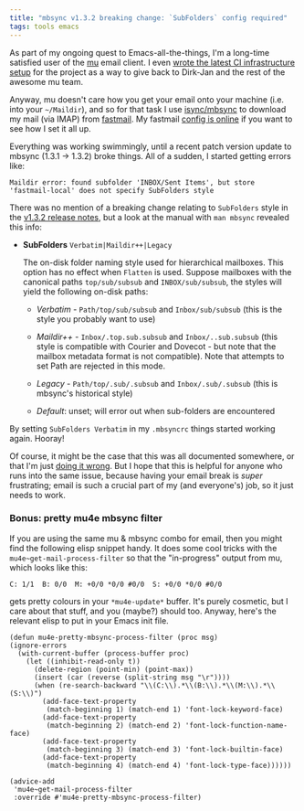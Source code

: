 ```yaml
---
title: "mbsync v1.3.2 breaking change: `SubFolders` config required"
tags: tools emacs
---
```


As part of my ongoing quest to Emacs-all-the-things, I'm a long-time satisfied
user of the [mu](https://www.djcbsoftware.nl/code/mu/) email client. I even
[wrote the latest CI infrastructure setup](https://github.com/djcb/mu/pull/1725)
for the project as a way to give back to Dirk-Jan and the rest of the awesome mu
team.

Anyway, mu doesn't care how you get your email onto your machine (i.e. into your
`~/Maildir`), and so for that task I use
[isync/mbsync](http://isync.sourceforge.net/mbsync.html) to download my mail
(via IMAP) from [fastmail](https://www.fastmail.com/). My fastmail [config is
online](https://github.com/benswift/.dotfiles/blob/master/mbsyncrc) if you want
to see how I set it all up.

Everything was working swimmingly, until a recent patch version update to mbsync
(1.3.1 -> 1.3.2) broke things. All of a sudden, I started getting errors like:

    Maildir error: found subfolder 'INBOX/Sent Items', but store 'fastmail-local' does not specify SubFolders style

There was no mention of a breaking change relating to `SubFolders` style in the
[v1.3.2 release
notes](https://sourceforge.net/projects/isync/files/isync/1.3.2/), but a look at
the manual with `man mbsync` revealed this info:

- **SubFolders** `Verbatim|Maildir++|Legacy`

  The on-disk folder naming style used for hierarchical mailboxes. This option
  has no effect when `Flatten` is used. Suppose mailboxes with the canonical
  paths `top/sub/subsub` and `INBOX/sub/subsub`, the styles will yield the
  following on-disk paths:

  - _Verbatim_ - `Path/top/sub/subsub` and `Inbox/sub/subsub` (this is the style
    you probably want to use)

  - _Maildir++_ - `Inbox/.top.sub.subsub` and `Inbox/..sub.subsub` (this style
    is compatible with Courier and Dovecot - but note that the mailbox metadata
    format is not compatible). Note that attempts to set Path are rejected in
    this mode.

  - _Legacy_ - `Path/top/.sub/.subsub` and `Inbox/.sub/.subsub` (this is
    mbsync's historical style)

  - _Default_: unset; will error out when sub-folders are encountered

By setting `SubFolders Verbatim` in my `.mbsyncrc` things started working again.
Hooray!

Of course, it might be the case that this was all documented somewhere, or that
I'm just [doing it wrong](https://knowyourmeme.com/memes/youre-doing-it-wrong).
But I hope that this is helpful for anyone who runs into the same issue, because
having your email break is _super_ frustrating; email is such a crucial part of
my (and everyone's) job, so it just needs to work.

### Bonus: pretty mu4e mbsync filter

If you are using the same mu & mbsync combo for email, then you might find the
following elisp snippet handy. It does some cool tricks with the
`mu4e~get-mail-process-filter` so that the "in-progress" output from mu, which
looks like this:

```
C: 1/1  B: 0/0  M: +0/0 *0/0 #0/0  S: +0/0 *0/0 #0/0
```

gets pretty colours in your `*mu4e-update*` buffer. It's purely cosmetic, but I
care about that stuff, and you (maybe?) should too. Anyway, here's the relevant
elisp to put in your Emacs init file.

```elisp
(defun mu4e-pretty-mbsync-process-filter (proc msg)
(ignore-errors
  (with-current-buffer (process-buffer proc)
    (let ((inhibit-read-only t))
      (delete-region (point-min) (point-max))
      (insert (car (reverse (split-string msg "\r"))))
      (when (re-search-backward "\\(C:\\).*\\(B:\\).*\\(M:\\).*\\(S:\\)")
        (add-face-text-property
         (match-beginning 1) (match-end 1) 'font-lock-keyword-face)
        (add-face-text-property
         (match-beginning 2) (match-end 2) 'font-lock-function-name-face)
        (add-face-text-property
         (match-beginning 3) (match-end 3) 'font-lock-builtin-face)
        (add-face-text-property
         (match-beginning 4) (match-end 4) 'font-lock-type-face))))))

(advice-add
 'mu4e~get-mail-process-filter
 :override #'mu4e-pretty-mbsync-process-filter)
```
